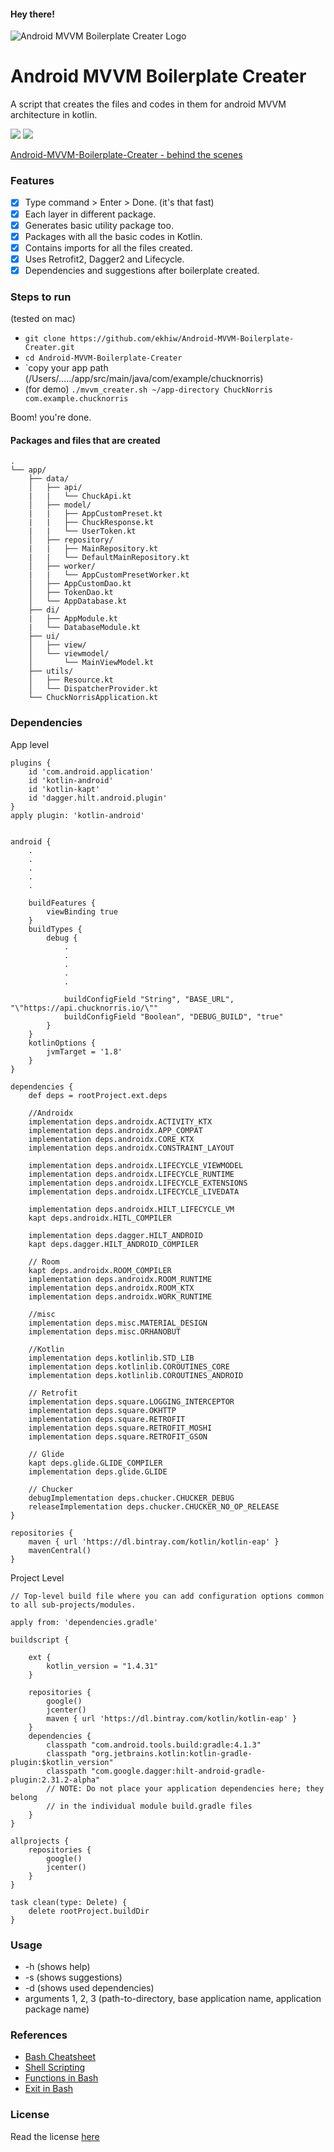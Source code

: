 #### Hey there!

![Android MVVM Boilerplate Creater Logo](https://github.com/thenishchalraj/Android-MVVM-Boilerplate-Creater/blob/main/assets/logo_thumb.png)
# Android MVVM Boilerplate Creater
A script that creates the files and codes in them for android MVVM architecture in kotlin.

<img src="https://img.shields.io/badge/Version-ekhiw-green" /> <img src="https://img.shields.io/badge/License-MIT-blue" />

[Android-MVVM-Boilerplate-Creater - behind the scenes](https://proandroiddev.com/android-mvvm-boilerplate-creater-behind-the-scenes-1184e6d26fd3)

### Features
- [x] Type command > Enter > Done. (it's that fast)
- [x] Each layer in different package.
- [x] Generates basic utility package too.
- [x] Packages with all the basic codes in Kotlin.
- [x] Contains imports for all the files created.
- [x] Uses Retrofit2, Dagger2 and Lifecycle.
- [x] Dependencies and suggestions after boilerplate created.

### Steps to run
(tested on mac)

* `git clone https://github.com/ekhiw/Android-MVVM-Boilerplate-Creater.git`
* `cd Android-MVVM-Boilerplate-Creater`
* `copy your app path (/Users/...../app/src/main/java/com/example/chucknorris)
* (for demo) `./mvvm_creater.sh ~/app-directory ChuckNorris com.example.chucknorris`

Boom! you're done.

#### Packages and files that are created
```
.
└── app/
    ├── data/
    │   ├── api/
    |   |   └── ChuckApi.kt
    │   ├── model/
    |   |   ├── AppCustomPreset.kt
    |   |   ├── ChuckResponse.kt
    |   |   └── UserToken.kt
    │   ├── repository/
    |   |   ├── MainRepository.kt
    |   |   └── DefaultMainRepository.kt
    │   ├── worker/
    |   |   └── AppCustomPresetWorker.kt
    │   ├── AppCustomDao.kt
    │   ├── TokenDao.kt
    │   └── AppDatabase.kt
    ├── di/
    |   ├── AppModule.kt
    |   └── DatabaseModule.kt
    ├── ui/
    │   ├── view/
    │   └── viewmodel/
    │       └── MainViewModel.kt
    ├── utils/
    │   ├── Resource.kt
    │   └── DispatcherProvider.kt
    └── ChuckNorrisApplication.kt
```
### Dependencies
App level
```
plugins {
    id 'com.android.application'
    id 'kotlin-android'
    id 'kotlin-kapt'
    id 'dagger.hilt.android.plugin'
}
apply plugin: 'kotlin-android'


android {
    .
    .
    .
    .
    .
    
    buildFeatures {
        viewBinding true
    }
    buildTypes {
        debug {
            .
            .
            .
            .
            .
            
            buildConfigField "String", "BASE_URL", "\"https://api.chucknorris.io/\""
            buildConfigField "Boolean", "DEBUG_BUILD", "true"
        }
    }
    kotlinOptions {
        jvmTarget = '1.8'
    }
}

dependencies {
    def deps = rootProject.ext.deps

    //Androidx
    implementation deps.androidx.ACTIVITY_KTX 
    implementation deps.androidx.APP_COMPAT 
    implementation deps.androidx.CORE_KTX 
    implementation deps.androidx.CONSTRAINT_LAYOUT 

    implementation deps.androidx.LIFECYCLE_VIEWMODEL 
    implementation deps.androidx.LIFECYCLE_RUNTIME 
    implementation deps.androidx.LIFECYCLE_EXTENSIONS 
    implementation deps.androidx.LIFECYCLE_LIVEDATA 

    implementation deps.androidx.HILT_LIFECYCLE_VM 
    kapt deps.androidx.HITL_COMPILER 

    implementation deps.dagger.HILT_ANDROID 
    kapt deps.dagger.HILT_ANDROID_COMPILER 

    // Room
    kapt deps.androidx.ROOM_COMPILER
    implementation deps.androidx.ROOM_RUNTIME
    implementation deps.androidx.ROOM_KTX
    implementation deps.androidx.WORK_RUNTIME

    //misc
    implementation deps.misc.MATERIAL_DESIGN 
    implementation deps.misc.ORHANOBUT

    //Kotlin
    implementation deps.kotlinlib.STD_LIB 
    implementation deps.kotlinlib.COROUTINES_CORE 
    implementation deps.kotlinlib.COROUTINES_ANDROID 

    // Retrofit
    implementation deps.square.LOGGING_INTERCEPTOR
    implementation deps.square.OKHTTP 
    implementation deps.square.RETROFIT 
    implementation deps.square.RETROFIT_MOSHI
    implementation deps.square.RETROFIT_GSON 

    // Glide
    kapt deps.glide.GLIDE_COMPILER
    implementation deps.glide.GLIDE

    // Chucker
    debugImplementation deps.chucker.CHUCKER_DEBUG
    releaseImplementation deps.chucker.CHUCKER_NO_OP_RELEASE
}

repositories {
    maven { url 'https://dl.bintray.com/kotlin/kotlin-eap' }
    mavenCentral()
}

```

Project Level
```
// Top-level build file where you can add configuration options common to all sub-projects/modules.

apply from: 'dependencies.gradle'

buildscript {

    ext {
        kotlin_version = "1.4.31"
    }

    repositories {
        google()
        jcenter()
        maven { url 'https://dl.bintray.com/kotlin/kotlin-eap' }
    }
    dependencies {
        classpath "com.android.tools.build:gradle:4.1.3"
        classpath "org.jetbrains.kotlin:kotlin-gradle-plugin:$kotlin_version"
        classpath "com.google.dagger:hilt-android-gradle-plugin:2.31.2-alpha"
        // NOTE: Do not place your application dependencies here; they belong
        // in the individual module build.gradle files
    }
}

allprojects {
    repositories {
        google()
        jcenter()
    }
}

task clean(type: Delete) {
    delete rootProject.buildDir
}
```


### Usage
* -h (shows help)
* -s (shows suggestions)
* -d (shows used dependencies)
* arguments 1, 2, 3 (path-to-directory, base application name, application package name)

### References
* [Bash Cheatsheet](https://devhints.io/bash)
* [Shell Scripting](https://tecadmin.net/tutorial/bash-scripting/)
* [Functions in Bash](https://linuxize.com/post/bash-functions/)
* [Exit in Bash](https://askubuntu.com/questions/892604/what-is-the-meaning-of-exit-0-exit-1-and-exit-2-in-a-bash-script)

### License
Read the license [here](https://github.com/thenishchalraj/Android-MVVM-Boilerplate-Creater/blob/main/LICENSE)
